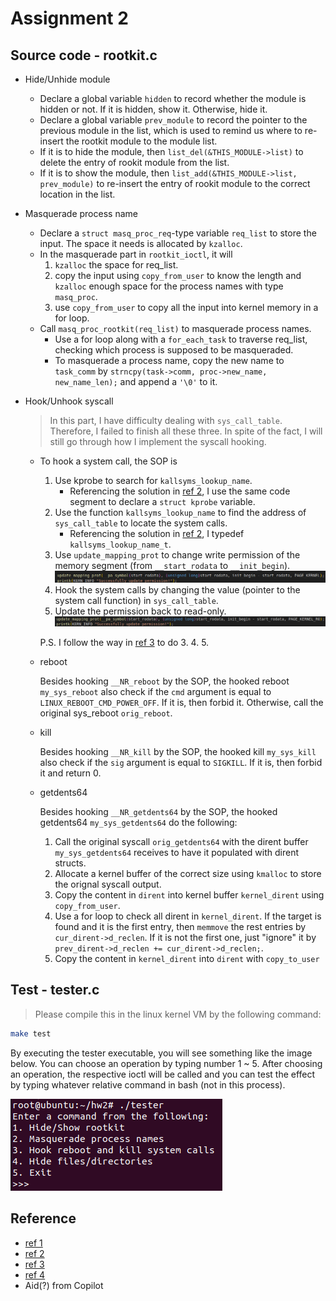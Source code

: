 # Assignment 2

## Source code - rootkit.c
- Hide/Unhide module
    - Declare a global variable `hidden` to record whether the module is hidden or not. If it is hidden, show it. Otherwise, hide it.
    - Declare a global variable `prev_module` to record the pointer to the previous module in the list, which is used to remind us where to re-insert the rootkit module to the module list.
    - If it is to hide the module, then `list_del(&THIS_MODULE->list)` to delete the entry of rookit module from the list.
    - If it is to show the module, then `list_add(&THIS_MODULE->list, prev_module)` to re-insert the entry of rookit module to the correct location in the list.

- Masquerade process name
    - Declare a `struct masq_proc_req`-type variable `req_list` to store the input. The space it needs is allocated by `kzalloc`.
    - In the masquerade part in `rootkit_ioctl`, it will 
        1. `kzalloc` the space for req_list.
        2. copy the input using `copy_from_user` to know the length and `kzalloc` enough space for the process names with type `masq_proc`.
        3. use `copy_from_user` to copy all the input into kernel memory in a for loop.
    - Call `masq_proc_rootkit(req_list)` to masquerade process names.
        - Use a for loop along with a `for_each_task` to traverse req_list, checking which process is supposed to be masqueraded.
        - To masquerade a process name, copy the new name to `task_comm` by `strncpy(task->comm, proc->new_name, new_name_len);` and append a `'\0'` to it.
- Hook/Unhook syscall

    > In this part, I have difficulty dealing with `sys_call_table`. Therefore, I failed to finish all these three. In spite of the fact, I will still go through how I implement the syscall hooking.
    - To hook a system call, the SOP is
        1. Use kprobe to search for `kallsyms_lookup_name`.
            - Referencing the solution in [ref 2](https://stackoverflow.com/questions/70930059/proper-way-of-getting-the-address-of-non-exported-kernel-symbols-in-a-linux-kern), I use the same code segment to declare a `struct kprobe` variable.
        2. Use the function `kallsyms_lookup_name` to find the address of `sys_call_table` to locate the system calls.
            - Referencing the solution in [ref 2](https://stackoverflow.com/questions/70930059/proper-way-of-getting-the-address-of-non-exported-kernel-symbols-in-a-linux-kern), I typedef `kallsyms_lookup_name_t`.
        3. Use `update_mapping_prot` to change write permission of the memory segment (from `__start_rodata` to `__init_begin`).
        ![alt text](image1.png)
        4. Hook the system calls by changing the value (pointer to the system call function) in `sys_call_table`.
        5. Update the permission back to read-only.
        ![alt text](image2.png)
        
        P.S. I follow the way in [ref 3](https://blog.csdn.net/weixin_45030965/article/details/129203081) to do 3. 4. 5.
    - reboot

        Besides hooking `__NR_reboot` by the SOP, the hooked reboot `my_sys_reboot` also check if the `cmd` argument is equal to `LINUX_REBOOT_CMD_POWER_OFF`. If it is, then forbid it. Otherwise, call the original sys_reboot `orig_reboot`.

    - kill

        Besides hooking `__NR_kill` by the SOP, the hooked kill `my_sys_kill` also check if the `sig` argument is equal to `SIGKILL`. If it is, then forbid it and return 0.

    - getdents64

        Besides hooking `__NR_getdents64` by the SOP, the hooked getdents64 `my_sys_getdents64` do the following:
        1. Call the original syscall `orig_getdents64` with the dirent buffer `my_sys_getdents64` receives to have it populated with dirent structs.
        2. Allocate a kernel buffer of the correct size using `kmalloc` to store the orignal syscall output.
        3. Copy the content in `dirent` into kernel buffer `kernel_dirent` using `copy_from_user`.
        4. Use a for loop to check all dirent in `kernel_dirent`. If the target is found and it is the first entry, then `memmove` the rest entries by `cur_dirent->d_reclen`. If it is not the first one, just "ignore" it by `prev_dirent->d_reclen += cur_dirent->d_reclen;`.
        5. Copy the content in `kernel_dirent` into `dirent` with `copy_to_user`

## Test - tester.c
> Please compile this in the linux kernel VM by the following command:    
```bash
make test
```
By executing the tester executable, you will see something like the image below. You can choose an operation by typing number 1 ~ 5.
After choosing an operation, the respective ioctl will be called and you can test the effect by typing whatever relative command in bash (not in this process).

![alt text](image3.png)
## Reference
- [ref 1](https://github.com/xcellerator/linux_kernel_hacking)
- [ref 2](https://stackoverflow.com/questions/70930059/proper-way-of-getting-the-address-of-non-exported-kernel-symbols-in-a-linux-kern)
- [ref 3](https://blog.csdn.net/weixin_45030965/article/details/129203081)
- [ref 4](https://ccsl.carleton.ca/~ethompson/comp4108/a2.shtml)
- Aid(?) from Copilot